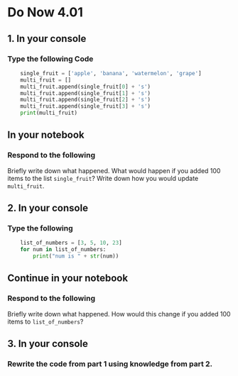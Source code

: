 # Do Now 4.01

## 1. In your console

### Type the following Code

```python
    single_fruit = ['apple', 'banana', 'watermelon', 'grape']
    multi_fruit = []
    multi_fruit.append(single_fruit[0] + 's')
    multi_fruit.append(single_fruit[1] + 's')
    multi_fruit.append(single_fruit[2] + 's')
    multi_fruit.append(single_fruit[3] + 's')
    print(multi_fruit)
```

## In your notebook

### Respond to the following

Briefly write down what happened. What would happen if you added 100 items to the list `single_fruit`? Write down how you would update `multi_fruit`.

## 2. In your console

### Type the following

```python
    list_of_numbers = [3, 5, 10, 23]
    for num in list_of_numbers:
        print("num is " + str(num))
```

## Continue in your notebook

### Respond to the following

Briefly write down what happened. How would this change if you added 100 items to `list_of_numbers`?

## 3. In your console

### Rewrite the code from part 1 using knowledge from part 2.
